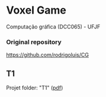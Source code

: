 # Voxel Game
Computação gráfica (DCC065) - UFJF 

### Original repository
https://github.com/rodrigoluis/CG


## T1
Projet folder: "T1" ([pdf](Trabalho1.pdf))

